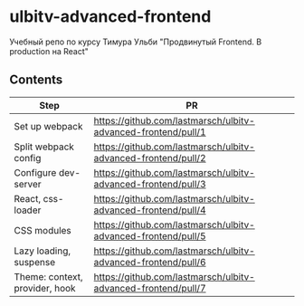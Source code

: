 # ulbitv-advanced-frontend
Учебный репо по курсу Тимура Ульби "Продвинутый Frontend. В production на React"

## Contents
| Step | PR |
|--|--|
| Set up webpack | https://github.com/lastmarsch/ulbitv-advanced-frontend/pull/1 |
| Split webpack config | https://github.com/lastmarsch/ulbitv-advanced-frontend/pull/2 |
| Configure dev-server | https://github.com/lastmarsch/ulbitv-advanced-frontend/pull/3 |
| React, css-loader | https://github.com/lastmarsch/ulbitv-advanced-frontend/pull/4 |
| CSS modules | https://github.com/lastmarsch/ulbitv-advanced-frontend/pull/5 |
| Lazy loading, suspense | https://github.com/lastmarsch/ulbitv-advanced-frontend/pull/6 |
| Theme: context, provider, hook | https://github.com/lastmarsch/ulbitv-advanced-frontend/pull/7 |

